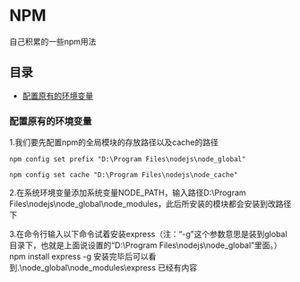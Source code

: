 # NPM

自己积累的一些npm用法

## 目录

* [配置原有的环境变量](*配置原有的环境变量)


### 配置原有的环境变量

1.我们要先配置npm的全局模块的存放路径以及cache的路径

    npm config set prefix "D:\Program Files\nodejs\node_global"

	npm config set cache "D:\Program Files\nodejs\node_cache"   

2.在系统环境变量添加系统变量NODE_PATH，输入路径D:\Program Files\nodejs\node_global\node_modules，此后所安装的模块都会安装到改路径下


3.在命令行输入以下命令试着安装express（注：“-g”这个参数意思是装到global目录下，也就是上面说设置的“D:\Program Files\nodejs\node_global”里面。）
			npm install express -g
			安装完毕后可以看到.\node_global\node_modules\express 已经有内容